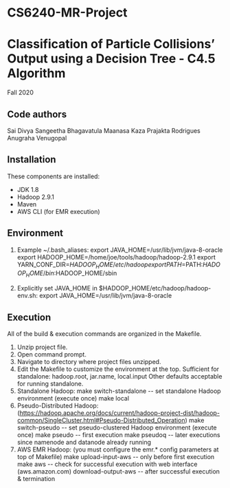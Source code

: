 # CS6240-MR-Project
# Classification of Particle Collisions’ Output using a Decision Tree - C4.5 Algorithm



Fall 2020

Code authors
-----------
Sai Divya Sangeetha Bhagavatula
Maanasa Kaza
Prajakta Rodrigues
Anugraha Venugopal

Installation
------------
These components are installed:
- JDK 1.8
- Hadoop 2.9.1
- Maven
- AWS CLI (for EMR execution)

Environment
-----------
1) Example ~/.bash_aliases:
export JAVA_HOME=/usr/lib/jvm/java-8-oracle
export HADOOP_HOME=/home/joe/tools/hadoop/hadoop-2.9.1
export YARN_CONF_DIR=$HADOOP_HOME/etc/hadoop
export PATH=$PATH:$HADOOP_HOME/bin:$HADOOP_HOME/sbin

2) Explicitly set JAVA_HOME in $HADOOP_HOME/etc/hadoop/hadoop-env.sh:
export JAVA_HOME=/usr/lib/jvm/java-8-oracle

Execution
---------
All of the build & execution commands are organized in the Makefile.
1) Unzip project file.
2) Open command prompt.
3) Navigate to directory where project files unzipped.
4) Edit the Makefile to customize the environment at the top.
	Sufficient for standalone: hadoop.root, jar.name, local.input
	Other defaults acceptable for running standalone.
5) Standalone Hadoop:
	make switch-standalone		-- set standalone Hadoop environment (execute once)
	make local
6) Pseudo-Distributed Hadoop: (https://hadoop.apache.org/docs/current/hadoop-project-dist/hadoop-common/SingleCluster.html#Pseudo-Distributed_Operation)
	make switch-pseudo			-- set pseudo-clustered Hadoop environment (execute once)
	make pseudo					-- first execution
	make pseudoq				-- later executions since namenode and datanode already running 
7) AWS EMR Hadoop: (you must configure the emr.* config parameters at top of Makefile)
	make upload-input-aws		-- only before first execution
	make aws					-- check for successful execution with web interface (aws.amazon.com)
	download-output-aws			-- after successful execution & termination
